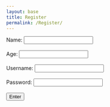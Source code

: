 ```yaml
---
layout: base
title: Register
permalink: /Register/
--- 
```


<html>
<form onsubmit="submitForm(event)">
	<label for="Name">Name:</label>
	<input type="text" id="Name" name="Name" required /><br /><br />
	<label for="age">Age:</label>
	<input type="numeric" id="age" name="age" required /><br /><br />
	<label for="username">Username:</label>
	<input type="text" id="username" name="username" required /><br /><br />
	<label for="password">Password:</label>
	<input type="password" id="password" name="password" required /><br /><br />
    <button onclick="submitForm(event)">Enter</button>
</form>
</html>

<script>
    const apiUrl = "http://127.0.0.1:8086/api/users/"
	// const apiUrl = "http://localhost:8180/api/users/";
	let users = [];

	fetch(apiUrl)
	.then(response => {
	if (response.ok) {
		if(response.status === 401)
			window.location.href = "{{site.baseurl}}/401.html"
		} else if (response.status === 403) {
			window.location.href = "{{site.baseurl}}/403.html";
		} else if (response.status === 404) {
			window.location.href = "{{site.baseurl}}/404.html";
		} else {
			const errorMsg = "Login failed: " + response.status;
			console.log(errorMsg);
		}
		return;
	window.location.href = "{{site.baseurl}}/data/database";})

	function submitForm(event) 
		event.preventDefault();
		// const formData = new FormData(event.target);
		// const name = formData.get("Name");
		// const uid = formData.get("username");
		// const password = formData.get("password");

		const name = document.getElementById("Name");
		const age = document.getElementById("age");
		const uid = document.getElementById("username");
		const password = document.getElementById("password");

		const payload = {
			name,
			age,
			uid,
			password,
		};
		window.location.href = "/tri2/login/";
</script>